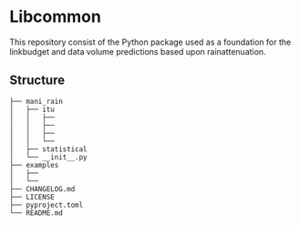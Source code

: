 # Libcommon
This repository consist of the Python package used as a foundation for the linkbudget and data volume predictions based upon rainattenuation.



## Structure
```
├── mani_rain
│   ├── itu
│   │   ├── 
│   │   ├── 
│   │   ├── 
│   │   └── 
│   ├── statistical
│   └── __init__.py
├── examples
│   ├── 
│   └──
├── CHANGELOG.md
├── LICENSE
├── pyproject.toml
└── README.md 
```
